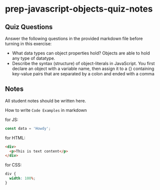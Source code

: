 # prep-javascript-objects-quiz-notes

## Quiz Questions

Answer the following questions in the provided markdown file before turning in this exercise:

- What data types can object properties hold?
  Objects are able to hold any type of datatype.
- Describe the syntax (structure) of object-literals in JavaScript.
  You first declare an object with a variable name, then assign it to a {} containing key-value pairs that are separated by a colon and ended with a comma

## Notes

All student notes should be written here.

How to write `Code Examples` in markdown

for JS:

```javascript
const data = 'Howdy';
```

for HTML:

```html
<div>
  <p>This is text content</p>
</div>
```

for CSS:

```css
div {
  width: 100%;
}
```

